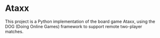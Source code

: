 # Ataxx
This project is a Python implementation of the board game Ataxx, using the DOG (Doing Online Games) framework to support remote two-player matches.

